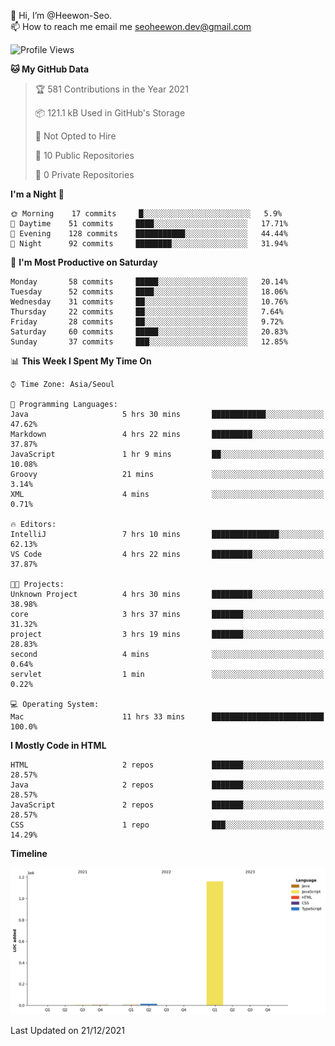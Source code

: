 👋 Hi, I’m @Heewon-Seo.  
📫 How to reach me email me seoheewon.dev@gmail.com 

 <!--START_SECTION:waka-->
![Profile Views](http://img.shields.io/badge/Profile%20Views-25-blue)

**🐱 My GitHub Data** 

> 🏆 581 Contributions in the Year 2021
 > 
> 📦 121.1 kB Used in GitHub's Storage 
 > 
> 🚫 Not Opted to Hire
 > 
> 📜 10 Public Repositories 
 > 
> 🔑 0 Private Repositories  
 > 
**I'm a Night 🦉** 

```text
🌞 Morning    17 commits     █░░░░░░░░░░░░░░░░░░░░░░░░   5.9% 
🌆 Daytime    51 commits     ████░░░░░░░░░░░░░░░░░░░░░   17.71% 
🌃 Evening    128 commits    ███████████░░░░░░░░░░░░░░   44.44% 
🌙 Night      92 commits     ████████░░░░░░░░░░░░░░░░░   31.94%

```
📅 **I'm Most Productive on Saturday** 

```text
Monday       58 commits     █████░░░░░░░░░░░░░░░░░░░░   20.14% 
Tuesday      52 commits     ████░░░░░░░░░░░░░░░░░░░░░   18.06% 
Wednesday    31 commits     ██░░░░░░░░░░░░░░░░░░░░░░░   10.76% 
Thursday     22 commits     ██░░░░░░░░░░░░░░░░░░░░░░░   7.64% 
Friday       28 commits     ██░░░░░░░░░░░░░░░░░░░░░░░   9.72% 
Saturday     60 commits     █████░░░░░░░░░░░░░░░░░░░░   20.83% 
Sunday       37 commits     ███░░░░░░░░░░░░░░░░░░░░░░   12.85%

```


📊 **This Week I Spent My Time On** 

```text
⌚︎ Time Zone: Asia/Seoul

💬 Programming Languages: 
Java                     5 hrs 30 mins       ████████████░░░░░░░░░░░░░   47.62% 
Markdown                 4 hrs 22 mins       █████████░░░░░░░░░░░░░░░░   37.87% 
JavaScript               1 hr 9 mins         ██░░░░░░░░░░░░░░░░░░░░░░░   10.08% 
Groovy                   21 mins             ░░░░░░░░░░░░░░░░░░░░░░░░░   3.14% 
XML                      4 mins              ░░░░░░░░░░░░░░░░░░░░░░░░░   0.71%

🔥 Editors: 
IntelliJ                 7 hrs 10 mins       ███████████████░░░░░░░░░░   62.13% 
VS Code                  4 hrs 22 mins       █████████░░░░░░░░░░░░░░░░   37.87%

🐱‍💻 Projects: 
Unknown Project          4 hrs 30 mins       █████████░░░░░░░░░░░░░░░░   38.98% 
core                     3 hrs 37 mins       ███████░░░░░░░░░░░░░░░░░░   31.32% 
project                  3 hrs 19 mins       ███████░░░░░░░░░░░░░░░░░░   28.83% 
second                   4 mins              ░░░░░░░░░░░░░░░░░░░░░░░░░   0.64% 
servlet                  1 min               ░░░░░░░░░░░░░░░░░░░░░░░░░   0.22%

💻 Operating System: 
Mac                      11 hrs 33 mins      █████████████████████████   100.0%

```

**I Mostly Code in HTML** 

```text
HTML                     2 repos             ███████░░░░░░░░░░░░░░░░░░   28.57% 
Java                     2 repos             ███████░░░░░░░░░░░░░░░░░░   28.57% 
JavaScript               2 repos             ███████░░░░░░░░░░░░░░░░░░   28.57% 
CSS                      1 repo              ███░░░░░░░░░░░░░░░░░░░░░░   14.29%

```


**Timeline**

![Chart not found](https://raw.githubusercontent.com/Heewon-Seo/Heewon-Seo/main/charts/bar_graph.png) 


 Last Updated on 21/12/2021
<!--END_SECTION:waka-->
